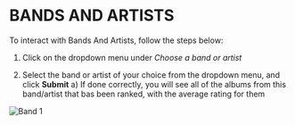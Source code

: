 # BANDS AND ARTISTS

To interact with Bands And Artists, follow the steps below:

1) Click on the dropdown menu under *Choose a band or artist*

2) Select the band or artist of your choice from the dropdown menu, and click **Submit**
a) If done correctly, you will see all of the albums from this band/artist that bas been ranked, with the average rating for them

<!-- Add Image below -->
![Band 1](..//Images/396_15.png)